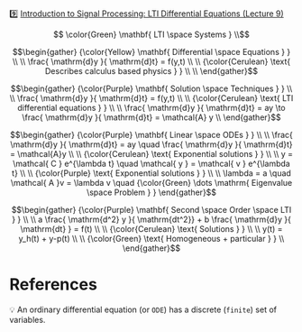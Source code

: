 :nine: [Introduction to Signal Processing: LTI Differential Equations (Lecture 9)](https://youtu.be/DEXuVeMfJl8)

```math
   \color{Green} \mathbf{ LTI \space Systems  } \\
```

```math
\begin{gather}
   {\color{Yellow} \mathbf{ Differential \space Equations } } \\
    \\
    \frac{ \mathrm{d}y }{ \mathrm{d}t} = f(y,t) \\
    \\
   {\color{Cerulean} \text{ Describes calculus based physics } } \\
    \\
\end{gather}
```

```math
\begin{gather}
   {\color{Purple} \mathbf{ Solution \space Techniques } } \\
    \\
    \frac{ \mathrm{d}y }{ \mathrm{d}t} = f(y,t) \\
    \\
   {\color{Cerulean} \text{ LTI differential equations } } \\
    \\
    \frac{ \mathrm{d}y }{ \mathrm{d}t} = ay \to \frac{ \mathrm{d}y }{ \mathrm{d}t} = \mathcal{A} y \\
\end{gather}
```

```math
\begin{gather}
   {\color{Purple} \mathbf{ Linear \space ODEs } } \\
    \\
    \frac{ \mathrm{d}y }{ \mathrm{d}t} = ay \quad \frac{ \mathrm{d}y }{ \mathrm{d}t} = \mathcal{A}y \\
    \\
   {\color{Cerulean} \text{ Exponential solutions } } \\
    \\
    y = \mathcal{ C } e^{\lambda t} \quad \mathcal{ y } = \mathcal{ v } e^{\lambda t} \\
    \\
   {\color{Purple} \text{ Exponential solutions } } \\
    \\
    \lambda = a \quad \mathcal{ A }v = \lambda v \quad {\color{Green} \dots \mathrm{ Eigenvalue \space Problem } }
\end{gather}
```

```math
\begin{gather}
   {\color{Purple} \mathbf{ Second \space Order \space LTI } } \\
    \\
    a \frac{ \mathrm{d^2} y }{ \mathrm{dt^2}} + b \frac{ \mathrm{d}y }{ \mathrm{dt} } = f(t) \\
    \\
   {\color{Cerulean} \text{ Solutions } } \\
    \\
    y(t) = y_h(t) + y-p(t) \\
    \\
   {\color{Green} \text{ Homogeneous + particular } } \\
\end{gather}
```


# References

:bulb: An ordinary differential equation (or `ODE`) has a discrete (`finite`) set of variables. 
